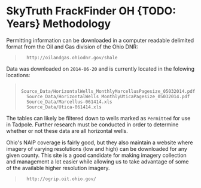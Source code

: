 SkyTruth FrackFinder OH {TODO: Years} Methodology
=================================================


Permitting information can be downloaded in a computer readable delimited
format from the Oil and Gas division of the Ohio DNR:

>       http://oilandgas.ohiodnr.gov/shale

Data was downloaded on `2014-06-20` and is currently located in the folowing
locations:

>       Source_Data/HorizontalWells_MonthlyMarcellusPagesize_05032014.pdf
>       Source_Data/HorizontalWells_MonthlyUticaPagesize_05032014.pdf
>       Source_Data/Marcellus-061414.xls
>       Source_Data/Utica-061414.xls

The tables can likely be filtered down to wells marked as `Permitted` for
use in Tadpole.  Further research must be conducted in order to determine
whether or not these data are all horizontal wells.

Ohio's NAIP coverage is fairly good, but they also maintain a website where
imagery of varying resolutions (low and high) can be downloaded for any
given county.  This site is a good candidate for making imagery collection
and management a lot easier while allowing us to take advantage of some of
the available higher resolution imagery.

>       http://ogrip.oit.ohio.gov/
